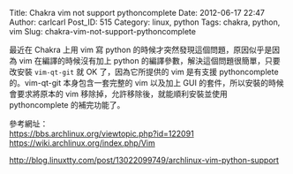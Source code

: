 Title: Chakra vim not support pythoncomplete
Date: 2012-06-17 22:47
Author: carlcarl
Post_ID: 515
Category: linux, python
Tags: chakra, python, vim
Slug: chakra-vim-not-support-pythoncomplete

最近在 Chakra 上用 vim 寫 python
的時候才突然發現這個問題，原因似乎是因為 vim 在編譯的時候沒有加上 python
的編譯參數，解決這個問題很簡單，只要改安裝 `vim-qt-git` 就 OK
了，因為它所提供的 vim 是有支援 pythoncomplete 的。vim-qt-git
本身包含一套完整的 vim 以及加上 GUI 的套件，所以安裝的時候會要求將原本的
vim 移除掉，允許移除後，就能順利安裝並使用 pythoncomplete 的補完功能了。

參考網址：  
<https://bbs.archlinux.org/viewtopic.php?id=122091>  
<https://wiki.archlinux.org/index.php/Vim>  

<http://blog.linuxtty.com/post/13022099749/archlinux-vim-python-support>
